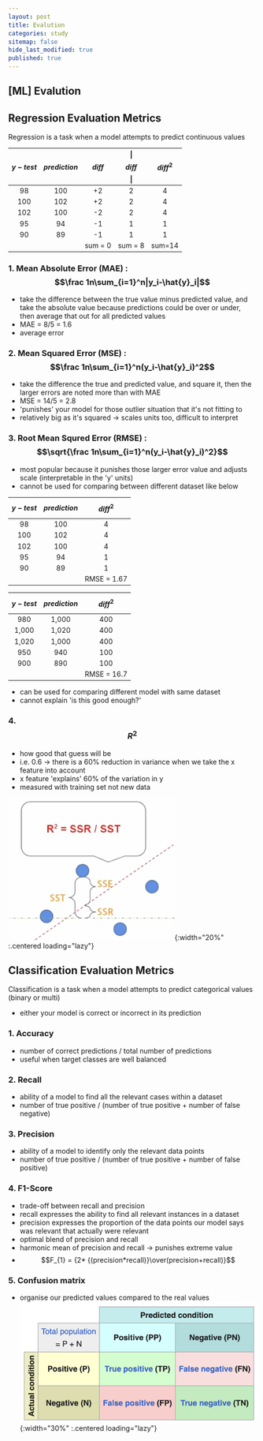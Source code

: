 ```yaml
---
layout: post
title: Evalution
categories: study
sitemap: false
hide_last_modified: true
published: true
---
```

## [ML] Evalution

## Regression Evaluation Metrics
Regression is a task when a model attempts to predict continuous values

| $${y-test}$$ | $${prediction}$$ | $${diff}$$ | &#124;$${diff}$$&#124; | $${diff}^2$$ |
|:-----------:|:-----------:|:-----------:|:-----------:|:-----------:|
| 98          | 100         | +2          | 2           | 4 |
| 100         | 102         | +2          | 2           | 4 |
| 102         | 100         | -2          | 2           | 4 |
| 95          | 94          | -1          | 1           | 1 |
| 90          | 89          | -1          | 1           | 1 |
| | | sum = 0 | sum = 8 | sum=14 |

### 1. Mean Absolute Error (MAE) : $$\frac 1n\sum_{i=1}^n|y_i-\hat{y}_i|$$
* take the difference between the true value minus predicted value, and take the absolute value because predictions could be over or under, then average that out for all predicted values
* MAE = 8/5 = 1.6
* average error

### 2. Mean Squared Error (MSE) : $$\frac 1n\sum_{i=1}^n(y_i-\hat{y}_i)^2$$
* take the difference the true and predicted value, and square it, then the larger errors are noted more than with MAE
* MSE = 14/5 = 2.8
* 'punishes' your model for those outlier situation that it's not fitting to
* relatively big as it's squared -> scales units too, difficult to interpret

### 3. Root Mean Squred Error (RMSE) :  $$\sqrt{\frac 1n\sum_{i=1}^n(y_i-\hat{y}_i)^2}$$
* most popular because it punishes those larger error value and adjusts scale (interpretable in the 'y' units)
* cannot be used for comparing between different dataset like below

| $${y-test}$$ | $${prediction}$$ | $${diff}^2$$ |
|:-----------:|:-----------:|:-----------:|
| 98          | 100         | 4 |
| 100         | 102         | 4 |
| 102         | 100         | 4 |
| 95          | 94          | 1 |
| 90          | 89          | 1 |
| | | RMSE = 1.67|

| $${y-test}$$ | $${prediction}$$ | $${diff}^2$$ |
|:-----------:|:-----------:|:-----------:|
| 980         | 1,000       | 400 |
| 1,000       | 1,020       | 400 |
| 1,020       | 1,000       | 400 |
| 950         | 940         | 100 |
| 900         | 890         | 100 |
| | | RMSE = 16.7|

* can be used for comparing different model with same dataset
* cannot explain 'is this good enough?'

### 4. $${R}^2$$
* how good that guess will be
* i.e. 0.6 -> there is a 60% reduction in variance when we take the x feature into account
* x feature 'explains' 60% of the variation in y
* measured with training set not new data

![evaluation-1](/assets/img/post/study/RSquared.png){:width="20%" :.centered loading="lazy"}

## Classification Evaluation Metrics
Classification is a task when a model attempts to predict categorical values (binary or multi)
* either your model is correct or incorrect in its prediction

### 1. Accuracy
* number of correct predictions / total number of predictions
* useful when target classes are well balanced

### 2. Recall
* ability of a model to find all the relevant cases within a dataset
* number of true positive / (number of true positive + number of false negative)

### 3. Precision
* ability of a model to identify only the relevant data points
* number of true positive / (number of true positive + number of false positive)

### 4. F1-Score
* trade-off between recall and precision
* recall expresses the ability to find all relevant instances in a dataset
* precision expresses the proportion of the data points our model says was relevant that actually were relevant
* optimal blend of precision and recall
* harmonic mean of precision and recall -> punishes extreme value
* $$F_{1} = {2* {(precision*recall)}\over(precision+recall)}$$

### 5. Confusion matrix
* organise our predicted values compared to the real values 
![evaluation-2](/assets/img/post/study/ConfusionMatrix.png){:width="30%" :.centered loading="lazy"}
